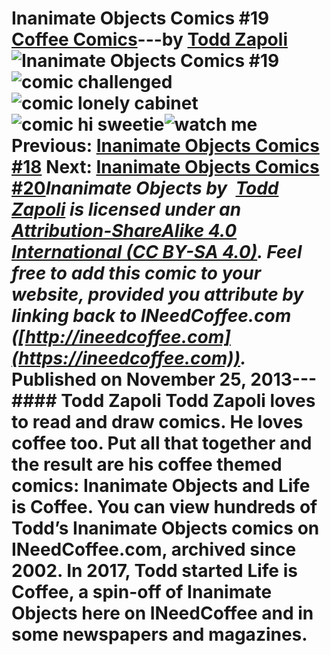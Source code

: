 # Inanimate Objects Comics #19 [Coffee Comics](https://ineedcoffee.com/section/coffee-comics/)---by [Todd Zapoli](https://ineedcoffee.com/by/todd-zapoli/)![Inanimate Objects Comics #19](https://ineedcoffee.com/images/posts/inanimate-objects-comics-19/Inanimate-Objects-Coffee-Comics640x400.jpg)![comic challenged](https://ineedcoffee.com/assets/comic-challenged1.D2VJYu7o_1OHzL5.webp)![comic lonely cabinet](https://ineedcoffee.com/assets/comic-lonely-cabinet.CalPDzvc_11kOJD.webp)![comic hi sweetie](https://ineedcoffee.com/assets/comic-hi-sweetie.CxwDbcQn_ZCpUnP.webp)![watch me](https://ineedcoffee.com/assets/comic-watch-this-650x308.BBTNWDKD_Z1AQl7j.webp) Previous: [Inanimate Objects Comics #18](https://ineedcoffee.com/inanimate-objects-comics-18/) Next: [Inanimate Objects Comics #20](https://ineedcoffee.com/inanimate-objects-comics-20/)_Inanimate Objects by  [Todd Zapoli](https://ineedcoffee.com/) is licensed under an  [Attribution-ShareAlike 4.0 International (CC BY-SA 4.0)](https://creativecommons.org/licenses/by-sa/4.0/). Feel free to add this comic to your website, provided you attribute by linking back to INeedCoffee.com ([http://ineedcoffee.com](https://ineedcoffee.com))._ Published on November 25, 2013--- #### Todd Zapoli Todd Zapoli loves to read and draw comics. He loves coffee too. Put all that together and the result are his coffee themed comics: Inanimate Objects and Life is Coffee. You can view hundreds of Todd’s Inanimate Objects comics on INeedCoffee.com, archived since 2002. In 2017, Todd started Life is Coffee, a spin-off of Inanimate Objects here on INeedCoffee and in some newspapers and magazines.
